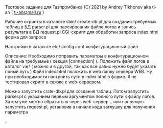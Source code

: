 Тестовое задание для Газпромбанка
(С) 2021 by Andrey Tikhonov aka ti-an ( ti-an@mail.ru )

Рабочие скрипты в каталоге sbin/
create-db.pl	для создания требуемых таблиц в БД
parser.pl	для парсирования файла логов и запись результата в БД
request.pl	CGI-скрипт для обработки запроса
index.html	форма для запроса

Настройки в каталоге etc/
config.conf	конфигурационный файл

Описание:
Необходимо поправить параметры в конфигурационном файле на требуемые ( секция [connection] ).
Положить файл логов в каталог var/ ( можно и в другой, так как все равно нужно будет указать поный путь )
Файл index.html положить в web папку сервера WEB.
Ну при необходимости настроить пути в index.html в форме.
Я не тестировал скрипт в связке с web-сервером.

Можно запустить crate-db.pl для создания таблиц.
Потом запустить parser.pl с указанием первым аргументом полного пути к файлу логов.
Затем уже можно обратиться через web-сервер... или напрямую запустить request.pl, установив в начале кода заглушку
для получения параметра <address>.


